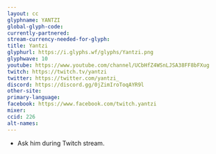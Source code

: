 ```yaml
---
layout: cc
glyphname: YANTZI
global-glyph-code: 
currently-partnered: 
stream-currency-needed-for-glyph: 
title: Yantzi
glyphurl: https://i.glyphs.wf/glyphs/Yantzi.png
glyphwave: 10
youtube: https://www.youtube.com/channel/UCbHfZ4WSnLJSA38FF8bFXug
twitch: https://twitch.tv/yantzi
twitter: https://twitter.com/yantzi_
discord: https://discord.gg/0jZimIroToqAYR9l
other-site: 
primary-language: 
facebook: https://www.facebook.com/twitch.yantzi
mixer: 
ccid: 226
alt-names: 
---
```

* Ask him during Twitch stream.
